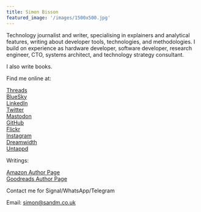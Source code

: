```yaml
---
title: Simon Bisson
featured_image: '/images/1500x500.jpg'
---
```

Technology journalist and writer, specialising in explainers and analytical features, writing about developer tools, technologies, and methodologies. I build on experience as hardware developer, software developer, research engineer, CTO, systems architect, and technology strategy consultant.

I also write books.

Find me online at:  

[Threads](https://www.threads.net/@sbisson)  
[BlueSky](https://bsky.app/profile/sbisson.com)  
[LinkedIn](https://https://www.linkedin.com/in/sbisson/)  
[Twitter](https://twitter.com/sbisson)  
[Mastodon](https://mastodon.social/@sbisson)  
[GitHub](https://github.com/shbisson)  
[Flickr](https://www.flickr.com/photos/sbisson/)  
[Instagram](https://www.instagram.com/sbisson/)  
[Dreamwidth](https://sbisson.dreamwidth.org/)  
[Untappd](https://untappd.com/user/sbisson)  

Writings:

[Amazon Author Page](https://www.amazon.co.uk/Simon-Bisson/e/B0034Q12WM?ref=sr_ntt_srch_lnk_1&qid=1683288917&sr=8-1)  
[Goodreads Author Page](https://www.goodreads.com/author/show/6921340.Simon_Bisson)  

Contact me for Signal/WhatsApp/Telegram

Email: simon@sandm.co.uk
